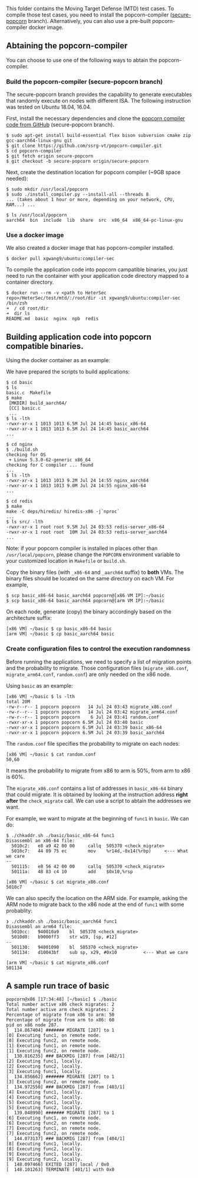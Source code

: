 This folder contains the Moving Target Defense (MTD) test cases. To compile those test cases, you need to install the popcorn-compiler ([secure-popcorn](https://github.com/ssrg-vt/popcorn-compiler/tree/secure-popcorn) branch). Alternatively, you can also use a pre-built popcorn-compiler docker image.

## Abtaining the popcorn-compiler
You can choose to use one of the following ways to abtain the popcorn-compiler.
### Build the popcorn-compiler (secure-popcorn branch)
The secure-popcorn branch provides the capability to generate executables that randomly execute on nodes with different ISA. The following instruction was tested on Ubuntu 18.04, 16.04.

First, install the necessary dependencies and clone the [popcorn compiler code from GitHub](https://github.com/ssrg-vt/popcorn-compiler/tree/secure-popcorn) (secure-popcorn branch). 
```
$ sudo apt-get install build-essential flex bison subversion cmake zip gcc-aarch64-linux-gnu git
$ git clone https://github.com/ssrg-vt/popcorn-compiler.git
$ cd popcorn-compiler
$ git fetch origin secure-popcorn
$ git checkout -b secure-popcorn origin/secure-popcorn
```
Next, create the destination location for popcorn compiler (~9GB space needed):
```
$ sudo mkdir /usr/local/popcorn
$ sudo ./install_compiler.py --install-all --threads 8
... (takes about 1 hour or more, depending on your network, CPU, RAM...) ...

$ ls /usr/local/popcorn
aarch64  bin  include  lib  share  src  x86_64  x86_64-pc-linux-gnu
```
### Use a docker image
We also created a docker image that has popcorn-compiler installed.
```
$ docker pull xgwang9/ubuntu:compiler-sec
```
To compile the application code into popcorn campatible binaries, you just need to run the container with your application code directory mapped to a container directory.
```
$ docker run --rm -v <path to HeterSec repo>/HeterSec/test/mtd/:/root/dir -it xgwang9/ubuntu:compiler-sec /bin/zsh
➜  / cd root/dir
➜  dir ls
README.md  basic  nginx  npb  redis
```
## Building application code into popcorn compatible binaries.
Using the docker container as an example:

We have prepared the scripts to build applications:
```
$ cd basic
$ ls
basic.c  Makefile
$ make
 [MKDIR] build_aarch64/
 [CC] basic.c
 ...
$ ls -lth
-rwxr-xr-x 1 1013 1013 6.5M Jul 24 14:45 basic_x86-64
-rwxr-xr-x 1 1013 1013 6.5M Jul 24 14:45 basic_aarch64
...
```

```
$ cd nginx
$ ./build.sh
checking for OS
 + Linux 5.3.0-62-generic x86_64
checking for C compiler ... found
...
$ ls -lth
-rwxr-xr-x 1 1013 1013 9.2M Jul 24 14:55 nginx_aarch64
-rwxr-xr-x 1 1013 1013 9.0M Jul 24 14:55 nginx_x86-64
...
```

```
$ cd redis
$ make
make -C deps/hiredis/ hiredis-x86 -j`nproc` 
...
$ ls src/ -lth
-rwxr-xr-x 1 root root 9.5M Jul 24 03:53 redis-server_x86-64
-rwxr-xr-x 1 root root  10M Jul 24 03:53 redis-server_aarch64
...
```
Note: if your popcorn compiler is installed in places other than `/usr/local/popcorn`, please change the `POPCORN` environment variable to your customized location in `Makefile` or `build.sh`.

Copy the binary files (with `_x86-64` and `_aarch64` suffix) to **both** VMs. The binary files should be located on the same directory on each VM. For example,
```
$ scp basic_x86-64 basic_aarch64 popcorn@[x86 VM IP]:~/basic
$ scp basic_x86-64 basic_aarch64 popcorn@[arm VM IP]:~/basic
```
On each node, generate (copy) the binary accordingly based on the architecture suffix:
```
[x86 VM] ~/basic $ cp basic_x86-64 basic
[arm VM] ~/basic $ cp basic_aarch64 basic
```

### Create configuration files to control the execution randomness
Before running the applications, we need to specify a list of migration points and the probability to migrate. Those configuration files (`migrate_x86.conf`, `migrate_arm64.conf`, `random.conf`) are only needed on the x86 node.

Using `basic` as an example:
```
[x86 VM] ~/basic $ ls -lth
total 20M
-rw-r--r-- 1 popcorn popcorn   14 Jul 24 03:43 migrate_x86.conf
-rw-r--r-- 1 popcorn popcorn   14 Jul 24 03:42 migrate_arm64.conf
-rw-r--r-- 1 popcorn popcorn    6 Jul 24 03:41 random.conf
-rwxr-xr-x 1 popcorn popcorn 6.5M Jul 24 03:40 basic
-rwxr-xr-x 1 popcorn popcorn 6.5M Jul 24 03:39 basic_x86-64
-rwxr-xr-x 1 popcorn popcorn 6.5M Jul 24 03:39 basic_aarch64
```
The `random.conf` file specifies the probability to migrate on each nodes:
```
[x86 VM] ~/basic $ cat random.conf
50,60
```
It means the probability to migrate from x86 to arm is 50%, from arm to x86 is 60%.

The `migrate_x86.conf` contains a list of addresses in `basic_x86-64` binary that could migrate. It is obtained by looking at the instruction address **right after** the `check_migrate` call. We can use a script to abtain the addresses we want.

For example, we want to migrate at the beginning of `func1` in `basic`. We can do:
```
$ ./chkaddr.sh ./basic/basic_x86-64 func1
Disassembl an x86-64 file:
  5010c2:	e8 a9 42 00 00     callq  505370 <check_migrate>
  5010c7:	44 89 75 ec        mov    %r14d,-0x14(%rbp)     <--- What we care
--
  501115:	e8 56 42 00 00     callq  505370 <check_migrate>
  50111a:	48 83 c4 10        add    $0x10,%rsp
```
```
[x86 VM] ~/basic $ cat migrate_x86.conf
5010c7
```
We can also specify the location on the ARM side. For example, asking the ARM node to migrate back to the x86 node at the end of `func1` with some probablity:
```
❯ ./chkaddr.sh ./basic/basic_aarch64 func1
Disassembl an arm64 file:
  5010cc:	940010a9 	bl	505370 <check_migrate>
  5010d0:	b9000ff3 	str	w19, [sp, #12]
--
  501130:	94001090 	bl	505370 <check_migrate>
  501134:	d10043bf 	sub	sp, x29, #0x10          <--- What we care
```
```
[arm VM] ~/basic $ cat migrate_x86.conf
501134
```

## A sample run trace of basic
```
popcorn@x86 [17:34:48] [~/basic] $ ./basic
Total number active x86 check migrates: 2
Total number active arm check migrates: 2
Percentage of migrate from x86 to arm: 50
Percentage of migrate from arm to x86: 60
pid on x86 node 287.
[  114.867404] ####### MIGRATE [287] to 1
[0] Executing func1, on remote node.
[0] Executing func2, on remote node.
[1] Executing func1, on remote node.
[1] Executing func2, on remote node.
[  130.816235] ### BACKMIG [287] from [402/1]
[2] Executing func1, locally.
[2] Executing func2, locally.
[3] Executing func1, locally.
[  134.856662] ####### MIGRATE [287] to 1
[3] Executing func2, on remote node.
[  134.972550] ### BACKMIG [287] from [403/1]
[4] Executing func1, locally.
[4] Executing func2, locally.
[5] Executing func1, locally.
[5] Executing func2, locally.
[  139.048990] ####### MIGRATE [287] to 1
[6] Executing func1, on remote node.
[6] Executing func2, on remote node.
[7] Executing func1, on remote node.
[7] Executing func2, on remote node.
[  144.073137] ### BACKMIG [287] from [404/1]
[8] Executing func1, locally.
[8] Executing func2, locally.
[9] Executing func1, locally.
[9] Executing func2, locally.
[  148.097466] EXITED [287] local / 0x0
[  148.101263] TERMINATE [401/1] with 0x0
```